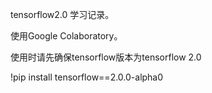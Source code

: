 tensorflow2.0 学习记录。

使用Google Colaboratory。

使用时请先确保tensorflow版本为tensorflow 2.0

!pip install tensorflow==2.0.0-alpha0 